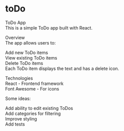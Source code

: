 # toDo

ToDo App <br>
This is a simple ToDo app built with React. 

Overview <br>
The app allows users to:

Add new ToDo items <br>
View existing ToDo items <br>
Delete ToDo items  <br>
Each ToDo item displays the text and has a delete icon.

Technologies <br>
React - Frontend framework <br>
Font Awesome - For icons

Some ideas:

Add ability to edit existing ToDos <br>
Add categories for filtering <br>
Improve styling <br>
Add tests
